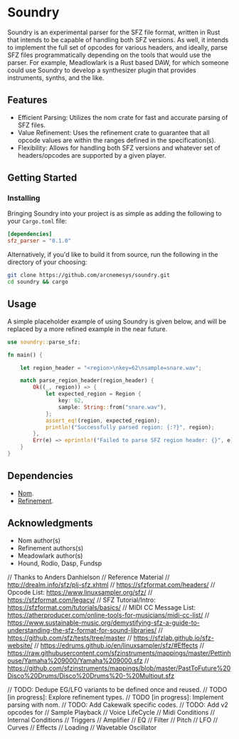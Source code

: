 # Soundry

Soundry is an experimental parser for the SFZ file format, written in Rust that intends to be capable of handling both SFZ versions. As well, it intends to implement the full set of opcodes for various headers, and ideally, parse SFZ files programmatically depending on the tools that would use the parser. For example, Meadlowlark is a Rust based DAW, for which someone could use Soundry to develop a synthesizer plugin that provides instruments, synths, and the like.

## Features

- Efficient Parsing: Utilizes the nom crate for fast and accurate parsing of SFZ files.
- Value Refinement: Uses the refinement crate to guarantee that all opcode values are within the ranges defined in the specification(s).
- Flexibility: Allows for handling both SFZ versions and whatever set of headers/opcodes are supported by a given player.

## Getting Started

### Installing

Bringing Soundry into your project is as simple as adding the following to your `Cargo.toml` file:

```toml
[dependencies]
sfz_parser = "0.1.0"
```

Alternatively, if you'd like to build it from source, run the following in the directory of your choosing:

```bash
git clone https://github.com/arcnemesys/soundry.git
cd soundry && cargo

```


## Usage

A simple placeholder example of using Soundry is given below, and will be replaced by a more refined example in the near future.

```rust
use soundry::parse_sfz;

fn main() {

    let region_header = "<region>\nkey=62\nsample=snare.wav";

    match parse_region_header(region_header) {
        Ok((_, region)) => {
            let expected_region = Region {
                key: 62,
                sample: String::from("snare.wav"),
            };
            assert_eq!(region, expected_region);
            println!("Successfully parsed region: {:?}", region);
        },
        Err(e) => eprintln!("Failed to parse SFZ region header: {}", e),
    }
}


```

## Dependencies

  - [Nom](https://github.com/rust-bakery/nom).
  - [Refinement](https://docs.rs/refinement/latest/refinement/).


## Acknowledgments

  - Nom author(s)
  - Refinement authors(s)
  - Meadowlark author(s)
  - Hound, Rodio, Dasp, Fundsp


// Thanks to Anders Danhielson
// Reference Material
// http://drealm.info/sfz/plj-sfz.xhtml
// https://sfzformat.com/headers/
// Opcode List: https://www.linuxsampler.org/sfz/
// https://sfzformat.com/legacy/
// SFZ Tutorial/Intro: https://sfzformat.com/tutorials/basics/
// MIDI CC Message List: https://atherproducer.com/online-tools-for-musicians/midi-cc-list/
// https://www.sustainable-music.org/demystifying-sfz-a-guide-to-understanding-the-sfz-format-for-sound-libraries/
// https://github.com/sfz/tests/tree/master
// https://sfzlab.github.io/sfz-website/
// https://edrums.github.io/en/linuxsampler/sfz/#Effects
// https://raw.githubusercontent.com/sfzinstruments/mappings/master/Pettinhouse/Yamaha%209000/Yamaha%209000.sfz
// https://github.com/sfzinstruments/mappings/blob/master/PastToFuture%20Disco%20Drums/Disco%20Drums%20-%20Multiout.sfz

// TODO: Dedupe EG/LFO variants to be defined once and reused.
// TODO [in progress]: Explore refinement types.
// TODO [in progress]: Implement parsing with nom.
// TODO: Add Cakewalk specific codes.
// TODO: Add v2 opcodes for
// Sample Playback
// Voice LifeCycle
// Midi Conditions
// Internal Conditions
// Triggers
// Amplifier
// EQ
// Filter
// Pitch
// LFO
// Curves
// Effects
// Loading
// Wavetable Oscillator

